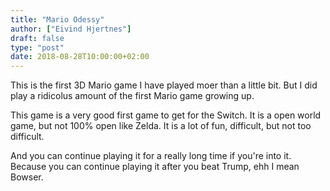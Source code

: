 ```yaml
---
title: "Mario Odessy"
author: ["Eivind Hjertnes"]
draft: false
type: "post"
date: 2018-08-28T10:00:00+02:00
---
```


This is the first 3D Mario game I have played moer than a little bit.
But I did play a ridicolus amount of the first Mario game growing up.

This game is a very good first game to get for the Switch. It is a open
world game, but not 100% open like Zelda. It is a lot of fun, difficult,
but not too difficult.

And you can continue playing it for a really long time if you're into
it. Because you can continue playing it after you beat Trump, ehh I mean
Bowser.
